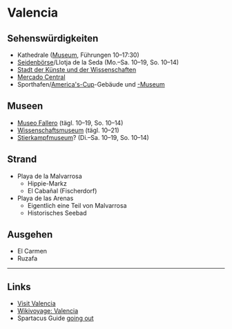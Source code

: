﻿Valencia
========

## Sehenswürdigkeiten
* Kathedrale ([Museum](www.museocatedralvalencia.com), Führungen 10–17:30)
* [Seidenbörse](www.museosymonumentosvalencia.com)/Llotja de la Seda (Mo.–Sa. 10–19, So. 10–14)
* [Stadt der Künste und der Wissenschaften](http://www.cac.es/)
* [Mercado Central](http://www.mercadocentralvalencia.es/)
* Sporthafen/[America's-Cup](http://www.valencia-cityguide.com/tourist-attractions/monuments/port-americas-cup.html)-Gebäude und [-Museum](http://www.valenciavalencia.com/sights-guide/museums-listings/americascup.htm)

## Museen
* [Museo Fallero](www.fallas.com) (tägl. 10–19, So. 10–14)
* [Wissenschaftsmuseum](www.cac.es) (tägl. 10–21)
* [Stierkampfmuseum](www.museotaurinovalencia.es)? (Di.–Sa. 10–19, So. 10–14)

## Strand
* Playa de la Malvarrosa
  * Hippie-Markz
  * El Cabañal (Fischerdorf)
* Playa de las Arenas
  * Eigentlich eine Teil von Malvarrosa
  * Historisches Seebad

## Ausgehen
* El Carmen
* Ruzafa

---

## Links
* [Visit Valencia](https://www.visitvalencia.com/de/planen-sie-ihre-reise-nach-valencia/plane-und-reisefuhrer/reisefuhrer-und-broschuren)
* [Wikivoyage: Valencia](https://de.wikivoyage.org/wiki/Valencia)
* Spartacus Guide [going out](https://spartacus.gayguide.travel/de/goingout/spain/valencia?)
